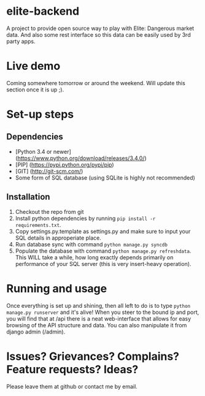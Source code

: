 # elite-backend
A project to provide open source way to play with Elite: Dangerous market data.
And also some rest interface so this data can be easily used by 3rd party apps.

# Live demo
Coming somewhere tomorrow or around the weekend. Will update this section once it is up ;).

# Set-up steps

## Dependencies
* [Python 3.4 or newer] (https://www.python.org/download/releases/3.4.0/)
* [PIP] (https://pypi.python.org/pypi/pip)
* [GIT] (http://git-scm.com/)
* Some form of SQL database (using SQLite is highly not recommended)
    
## Installation
1. Checkout the repo from git
2. Install python dependencies by running `pip install -r requirements.txt`. 
3. Copy settings.py.template as settings.py and make sure to input your SQL details in approperiate place.
4. Run database sync with command `python manage.py syncdb`
5. Populate the database with command `python manage.py refreshdata`. This WILL take a while, how long
exactly depends primarily on performance of your SQL server (this is very insert-heavy operation).
    
# Running and usage

Once everything is set up and shining, then all left to do is to type `python manage.py runserver` and it's alive!
When you steer to the bound ip and port, you will find that at /api there is a neat web-interface that allows
for easy browsing of the API structure and data. You can also manipulate it from django admin (/admin).
    
# Issues? Grievances? Complains? Feature requests? Ideas? 
Please leave them at github or contact me by email.